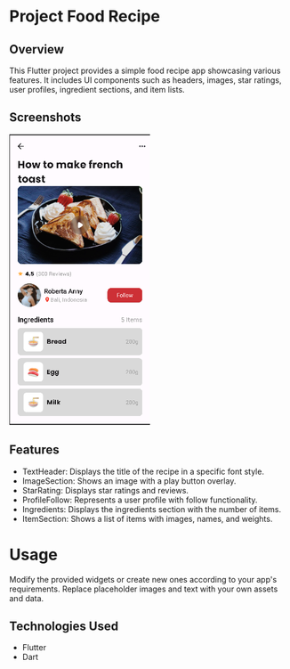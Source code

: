 # Project Food Recipe

## Overview
This Flutter project provides a simple food recipe app showcasing various features. It includes UI components such as headers, images, star ratings, user profiles, ingredient sections, and item lists.

## Screenshots
![alt text](foodrecipe.png)

## Features
- TextHeader: Displays the title of the recipe in a specific font style.
- ImageSection: Shows an image with a play button overlay.
- StarRating: Displays star ratings and reviews.
- ProfileFollow: Represents a user profile with follow functionality.
- Ingredients: Displays the ingredients section with the number of items.
- ItemSection: Shows a list of items with images, names, and weights.

# Usage
Modify the provided widgets or create new ones according to your app's requirements. Replace placeholder images and text with your own assets and data.

## Technologies Used
- Flutter
- Dart

